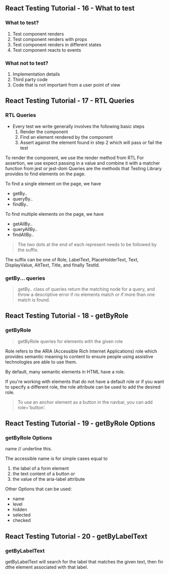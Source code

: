 ## React Testing Tutorial - 16 - What to test

### What to test?

1. Test component renders
2. Test component renders with props
3. Test component renders in different states
4. Test component reacts to events

### What not to test?

1. Implementation details
2. Third party code
3. Code that is not important from a user point of view

## React Testing Tutorial - 17 - RTL Queries

### RTL Queries

- Every test we write generally involves the following basic steps
  1. Render the component
  2. Find an element rendered by the component
  3. Assert against the element found in step 2 which will pass or fail the test

To render the component, we use the render method from RTL
For assertion, we use expect passing in a value and combine it with a matcher function from jest or jest-dom
Queries are the methods that Testing Library provides to find elements on the page.

To find a single element on the page, we have

- getBy..
- queryBy..
- findBy..

To find multiple elements on the page, we have

- getAllBy..
- queryAllBy..
- findAllBy..

> The two dots at the end of each represent needs to be followed by the suffix.

The suffix can be one of Role, LabelText, PlaceHolderText, Text, DisplayValue, AltText, Title, and finally TestId.

### getBy... queries

> getBy.. class of queries return the matching node for a query, and throw a descriptive error if no elements match or if more than one match is found.

## React Testing Tutorial - 18 - getByRole

### getByRole

> getByRole queries for elements with the given role

Role refers to the ARIA (Accessible Rich Internet Applications) role which provides semantic meaning to content to ensure people using assistive technologies are able to use them.

By default, many semantic elements in HTML have a role.

If you're working with elements that do not have a default role or if you want to specify a different role, the role attribute can be used to add the desired role.

> To use an anchor element as a button in the navbar, you can add role='button'.

## React Testing Tutorial - 19 - getByRole Options

### getByRole Options

name // underline this.

The accessible name is for simple cases equal to

1. the label of a form element
2. the text content of a button or
3. the value of the aria-label attribute

Other Options that can be used:

- name
- level
- hidden
- selected
- checked

## React Testing Tutorial - 20 - getByLabelText

### getByLabelText

getByLabelText will search for the label that matches the given text, then fin dthe element associated with that label.
